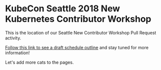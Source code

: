 # KubeCon Seattle 2018 New Kubernetes Contributor Workshop

This is the location of our Seattle New Contributor Workshop Pull Request activity.

[Follow this link to see a draft schedule outline](https://git.k8s.io/community/events/2018/12-contributor-summit)
and stay tuned for more information!

Let's add more cats to the pages.
